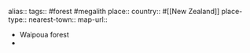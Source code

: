 alias::
tags:: #forest #megalith 
place::
country:: #[[New Zealand]]
place-type::
nearest-town::
map-url::

- Waipoua forest
-